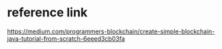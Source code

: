 # reference link
https://medium.com/programmers-blockchain/create-simple-blockchain-java-tutorial-from-scratch-6eeed3cb03fa